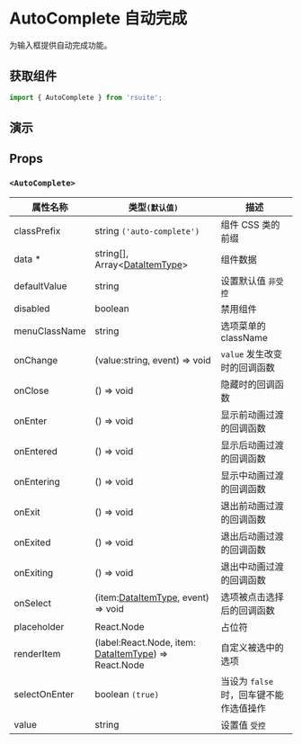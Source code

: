 # AutoComplete 自动完成

为输入框提供自动完成功能。

## 获取组件

```js
import { AutoComplete } from 'rsuite';
```

## 演示

<!--{demo}-->

## Props

### `<AutoComplete>`

| 属性名称      | 类型`(默认值)`                                                 | 描述                                    |
| ------------- | -------------------------------------------------------------- | --------------------------------------- |
| classPrefix   | string `('auto-complete')`                                     | 组件 CSS 类的前缀                       |
| data \*       | string[], Array&lt;[DataItemType](#types)&gt;                  | 组件数据                                |
| defaultValue  | string                                                         | 设置默认值 `非受控`                     |
| disabled      | boolean                                                        | 禁用组件                                |
| menuClassName | string                                                         | 选项菜单的 className                    |
| onChange      | (value:string, event) => void                                  | `value` 发生改变时的回调函数            |
| onClose       | () => void                                                     | 隐藏时的回调函数                        |
| onEnter       | () => void                                                     | 显示前动画过渡的回调函数                |
| onEntered     | () => void                                                     | 显示后动画过渡的回调函数                |
| onEntering    | () => void                                                     | 显示中动画过渡的回调函数                |
| onExit        | () => void                                                     | 退出前动画过渡的回调函数                |
| onExited      | () => void                                                     | 退出后动画过渡的回调函数                |
| onExiting     | () => void                                                     | 退出中动画过渡的回调函数                |
| onSelect      | (item:[DataItemType](#types), event) => void                   | 选项被点击选择后的回调函数              |
| placeholder   | React.Node                                                     | 占位符                                  |
| renderItem    | (label:React.Node, item: [DataItemType](#types)) => React.Node | 自定义被选中的选项                      |
| selectOnEnter | boolean `(true)`                                               | 当设为 `false` 时，回车键不能作选值操作 |
| value         | string                                                         | 设置值 `受控`                           |
